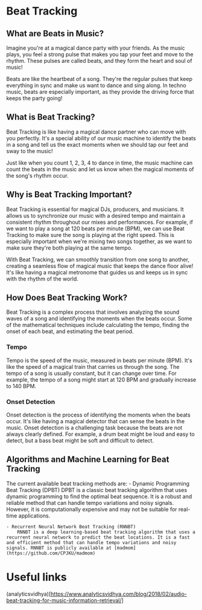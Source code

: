 # Beat Tracking 

## What are Beats in Music?
Imagine you're at a magical dance party with your friends. As the music plays, you feel a strong pulse that makes you tap your feet and move to the rhythm. These pulses are called beats, and they form the heart and soul of music!

Beats are like the heartbeat of a song. They're the regular pulses that keep everything in sync and make us want to dance and sing along. In techno music, beats are especially important, as they provide the driving force that keeps the party going!

##  What is Beat Tracking?
Beat Tracking is like having a magical dance partner who can move with you perfectly. It's a special ability of our music machine to identify the beats in a song and tell us the exact moments when we should tap our feet and sway to the music!

Just like when you count 1, 2, 3, 4 to dance in time, the music machine can count the beats in the music and let us know when the magical moments of the song's rhythm occur.

## Why is Beat Tracking Important?
Beat Tracking is essential for magical DJs, producers, and musicians. It allows us to synchronize our music with a desired tempo and maintain a consistent rhythm throughout our mixes and performances. For example, if we want to play a song at 120 beats per minute (BPM), we can use Beat Tracking to make sure the song is playing at the right speed. This is especially important when we're mixing two songs together, as we want to make sure they're both playing at the same tempo. 

With Beat Tracking, we can smoothly transition from one song to another, creating a seamless flow of magical music that keeps the dance floor alive! It's like having a magical metronome that guides us and keeps us in sync with the rhythm of the world.

## How Does Beat Tracking Work?
Beat Tracking is a complex process that involves analyzing the sound waves of a song and identifying the moments when the beats occur. Some of the mathematical techniques include calculating the tempo, finding the onset of each beat, and estimating the beat period. 

### Tempo
Tempo is the speed of the music, measured in beats per minute (BPM). It's like the speed of a magical train that carries us through the song. The tempo of a song is usually constant, but it can change over time. For example, the tempo of a song might start at 120 BPM and gradually increase to 140 BPM. 

### Onset Detection
Onset detection is the process of identifying the moments when the beats occur. It's like having a magical detector that can sense the beats in the music. Onset detection is a challenging task because the beats are not always clearly defined. For example, a drum beat might be loud and easy to detect, but a bass beat might be soft and difficult to detect. 


## Algorithms and Machine Learning for Beat Tracking
The current available beat tracking methods are:
    - Dynamic Programming Beat Tracking (DPBT)
    DPBT is a classic beat tracking algorithm that uses dynamic programming to find the optimal beat sequence. It is a robust and reliable method that can handle tempo variations and noisy signals. However, it is computationally expensive and may not be suitable for real-time applications.

    - Recurrent Neural Network Beat Tracking (RNNBT)
        RNNBT is a deep learning-based beat tracking algorithm that uses a recurrent neural network to predict the beat locations. It is a fast and efficient method that can handle tempo variations and noisy signals. RNNBT is publicly available at [madmom](https://github.com/CPJKU/madmom) 


# Useful links 
(analyticsvidhya)[https://www.analyticsvidhya.com/blog/2018/02/audio-beat-tracking-for-music-information-retrieval/]

